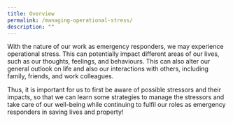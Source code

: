 ```yaml
---
title: Overview
permalink: /managing-operational-stress/
description: ""
---
```

With the nature of our work as emergency responders, we may experience operational stress. This can potentially impact different areas of our lives, such as our thoughts, feelings, and behaviours. This can also alter our general outlook on life and also our interactions with others, including family, friends, and work colleagues.

Thus, it is important for us to first be aware of possible stressors and their impacts, so that we can learn some strategies to manage the stressors and take care of our well-being while continuing to fulfil our roles as emergency responders in saving lives and property! 